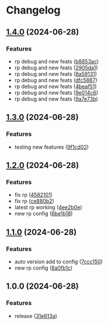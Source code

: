 # Changelog

## [1.4.0](https://github.com/LupuC/elixio_uninstaller/compare/v1.3.0...v1.4.0) (2024-06-28)


### Features

* rp debug and new feats ([b8853ac](https://github.com/LupuC/elixio_uninstaller/commit/b8853ac87223fd495dc8e6dcd0b94655a22dd1ea))
* rp debug and new feats ([2905da1](https://github.com/LupuC/elixio_uninstaller/commit/2905da1b6e464012d0590931bd8289d4bb60c803))
* rp debug and new feats ([8a59131](https://github.com/LupuC/elixio_uninstaller/commit/8a59131ffff2c2614ec9e0d79cdedf410cdb2652))
* rp debug and new feats ([dfc5887](https://github.com/LupuC/elixio_uninstaller/commit/dfc5887012c90fb1f49d81501b65ec036d4a8eba))
* rp debug and new feats ([4beaf51](https://github.com/LupuC/elixio_uninstaller/commit/4beaf5185cf4d052a71c4b3acc77924b5b6ebcc2))
* rp debug and new feats ([9e014c6](https://github.com/LupuC/elixio_uninstaller/commit/9e014c6572900ccf82565df2e41ac85d4a31d313))
* rp debug and new feats ([9a7e73b](https://github.com/LupuC/elixio_uninstaller/commit/9a7e73b4b4cb67e73b97c31bc261d5830d453631))

## [1.3.0](https://github.com/LupuC/elixio_uninstaller/compare/v1.2.0...v1.3.0) (2024-06-28)


### Features

* testing new features ([9f1cd02](https://github.com/LupuC/elixio_uninstaller/commit/9f1cd020fcd4049a0f747acb88c8f58412aaa8fc))

## [1.2.0](https://github.com/LupuC/elixio_uninstaller/compare/v1.1.0...v1.2.0) (2024-06-28)


### Features

* fix rp ([4582101](https://github.com/LupuC/elixio_uninstaller/commit/45821014faffc20511af785546d7338d44904c53))
* fix rp ([ce880b2](https://github.com/LupuC/elixio_uninstaller/commit/ce880b2279aa8bccba449de7765a087eca5a6847))
* latest rp working ([4ee2b0e](https://github.com/LupuC/elixio_uninstaller/commit/4ee2b0e406818cec863dddfe4dae3c5fc09a9738))
* new rp config ([6be1b18](https://github.com/LupuC/elixio_uninstaller/commit/6be1b185d1296702541ced0e2a00a5a755b8ad61))

## [1.1.0](https://github.com/LupuC/elixio_uninstaller/compare/v1.0.0...v1.1.0) (2024-06-28)


### Features

* auto version add to config ([7ccc150](https://github.com/LupuC/elixio_uninstaller/commit/7ccc150e958b27ec3a4b92cfff0b2194fd13b08d))
* new rp config ([8a0fb1c](https://github.com/LupuC/elixio_uninstaller/commit/8a0fb1c0f280b23cfc138052a169188fb6efbb77))

## 1.0.0 (2024-06-28)


### Features

* release ([31e613a](https://github.com/LupuC/elixio_uninstaller/commit/31e613a7249aed6281069facf760e0519b6a7082))
